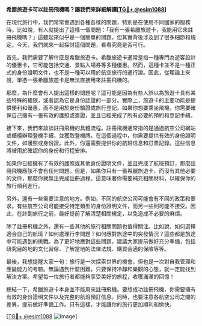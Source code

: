 **希腊旅遊卡可以註冊飛機嗎？讓我們來詳細解讀[[TG💪+ @esim1088](https://t.me/s/esim1088)]**

在現代旅行中，我們常常會遇到各種各樣的問題，特別是在使用不同國家的服務時。比如說，有人就提出了這樣一個問題：「我有一張希臘旅遊卡，我能用它來註冊飛機嗎？」這聽起來似乎是一個簡單的問題，但其實背後涉及到了很多細節和規定。今天，我們就來一起探討這個問題，看看究竟是否可行。

首先，我們需要了解什麼是希臘旅遊卡。希臘旅遊卡通常是指一種專門為遊客設計的優惠卡，它可能包括交通、景點入場券等多種優惠。然而，這種卡並不是一種正式的身份證明文件，也不是一種可以用於航空旅行的通行證。因此，從理論上來說，單憑一張希臘旅遊卡是無法直接用來註冊飛機的。

那麼，為什麼會有人提出這樣的問題呢？這可能是因為有些人誤以為旅遊卡具有某些特殊的權限，或者認為它是身份認證的一部分。實際上，旅遊卡的主要功能是提供便利和優惠，而不是用於身份驗證或旅行登記。如果你想要乘坐飛機，你需要確保自己擁有一張有效的護照或簽證，並且已經完成了所有必要的預約和登記手續。

接下來，我們來談談註冊飛機的具體流程。註冊飛機通常指的是通過航空公司網站或櫃檯辦理登機手續，並獲取登機牌。在這個過程中，你需要提供有效的身份證明文件，如護照或身份證。此外，你還需要提供你的航班信息和訂票記錄。這些信息將被用於確認你的身份和行程安排。

如果你已經擁有了有效的護照或其他身份證明文件，並且完成了航班預訂，那麼註冊飛機應該不會有任何問題。但是，如果你只有一張希臘旅遊卡，而沒有其他必要的文件，那麼你就無法完成註冊過程。這意味著你需要補充相關材料，以確保你的旅行順利進行。

另外，還有一些需要注意的地方。例如，不同的航空公司可能會有不同的政策和要求。有些航空公司可能接受特定類型的身份證明文件，而另一些則可能不接受。因此，在計劃旅行之前，最好提前了解清楚相關規定，以免造成不必要的麻煩。

除了註冊飛機之外，還有一些其他的旅行相關問題也值得關注。比如說，如何選擇適合自己的航班？如何處理行李問題？如何應對旅途中的突發情況？這些都是旅途中可能遇到的挑戰。為了更好地應對這些問題，建議大家提前做好充分準備，包括研究目的地的文化習俗、了解當地的法律法規、購買合適的保險等等。

最後，我想提醒大家一句：旅行是一次探索世界的機會，但也是一次對自我管理和應變能力的考驗。無論遇到什麼困難，只要保持冷靜和樂觀的心態，就一定能找到解決方案。希望每一位旅行者都能夠享受美好的旅程，收穫滿滿的回憶！

總結一下，希臘旅遊卡本身並不能用來註冊飛機。要想成功註冊飛機，你需要擁有有效的身份證明文件以及完整的航班預訂信息。同時，也要注意各航空公司之間的差異，提前做好準備工作。只有這樣，才能讓你的旅行更加順利和愉快。

[[TG💪+ @esim1088](https://t.me/s/esim1088) ![Image](https://i.postimg.cc/4NQfJmqS/Snipaste-2025-05-13-00-14-12.png)]